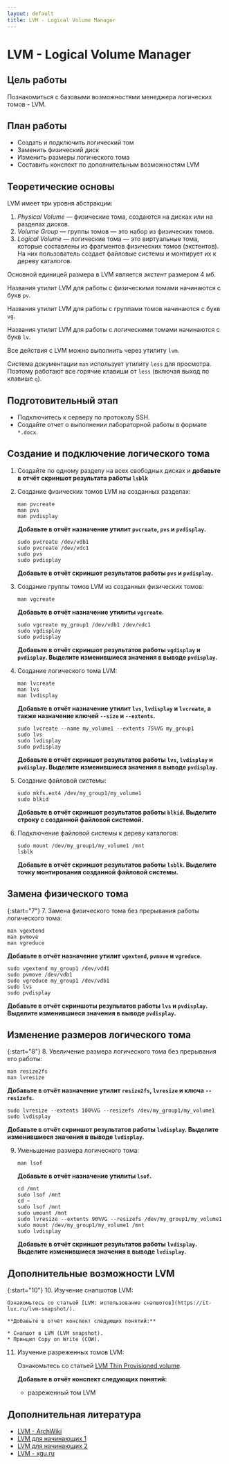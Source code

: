 ```yaml
---
layout: default
title: LVM - Logical Volume Manager
---
```


# LVM - Logical Volume Manager

## Цель работы

Познакомиться с базовыми возможностями менеджера логических томов - LVM.

## План работы

- Создать и подключить логический том
- Заменить физический диск
- Изменить размеры логического тома
- Составить конспект по дополнительным возможностям LVM

## Теоретические основы

LVM имеет три уровня абстракции:
1. *Physical Volume* — физические тома, создаются на дисках или на разделах дисков.
2. *Volume Group* — группы томов — это набор из физических томов.
3. *Logical Volume* — логические тома — это виртуальные тома, которые составлены из фрагментов физических томов (экстентов). На них пользователь создает файловые системы и монтирует их к дереву каталогов.

Основной единицей размера в LVM является *экстент* размером 4 мб.

Названия утилит LVM для работы с физическими томами начинаются с букв `pv`.

Названия утилит LVM для работы с группами томов начинаются с букв `vg`.

Названия утилит LVM для работы с логическими томами начинаются с букв `lv`.

Все действия с LVM можно выполнить через утилиту `lvm`.

Система документации `man` использует утилиту `less` для просмотра. Поэтому работают все горячие клавиши от `less` (включая выход по клавише `q`).

## Подготовительный этап

- Подключитесь к серверу по протоколу SSH.
- Создайте отчет о выполнении лабораторной работы в формате `*.docx`.

## Создание и подключение логического тома

1. Создайте по одному разделу на всех свободных дисках и **добавьте в отчёт скриншот результата работы `lsblk`**

2. Создание физических томов LVM на созданных разделах:
   ```
   man pvcreate
   man pvs
   man pvdisplay
   ```
   **Добавьте в отчёт назначение утилит `pvcreate`, `pvs` и `pvdisplay`.**
   ```
   sudo pvcreate /dev/vdb1
   sudo pvcreate /dev/vdс1
   sudo pvs
   sudo pvdisplay
   ```
   **Добавьте в отчёт скриншот результатов работы `pvs` и `pvdisplay`.**

3. Создание группы томов LVM из созданных физических томов:
   ```
   man vgcreate
   ```
   **Добавьте в отчёт назначение утилиты `vgcreate`.**
   ```
   sudo vgcreate my_group1 /dev/vdb1 /dev/vdc1
   sudo vgdisplay
   sudo pvdisplay
   ```
   **Добавьте в отчёт скриншот результатов работы `vgdisplay` и `pvdisplay`. Выделите изменившиеся значения в выводе `pvdisplay`.**

4. Создание логического тома LVM:
   ```
   man lvcreate
   man lvs
   man lvdisplay
   ```
   **Добавьте в отчёт назначение утилит `lvs`, `lvdisplay` и `lvcreate`, а также назначение ключей `--size` и `--extents`.**
   ```
   sudo lvcreate --name my_volume1 --extents 75%VG my_group1
   sudo lvs
   sudo lvdisplay
   sudo pvdisplay
   ```
   **Добавьте в отчёт скриншот результатов работы `lvs`, `lvdisplay` и `pvdisplay`. Выделите изменившиеся значения в выводе `pvdisplay`.**

5. Создание файловой системы:
   ```
   sudo mkfs.ext4 /dev/my_group1/my_volume1
   sudo blkid
   ```
   **Добавьте в отчёт скриншот результатов работы `blkid`. Выделите строку с созданной файловой системой.**

6. Подключение файловой системы к дереву каталогов:
   ```
   sudo mount /dev/my_group1/my_volume1 /mnt
   lsblk
   ```
   **Добавьте в отчёт скриншот результатов работы `lsblk`. Выделите точку монтирования созданной файловой системы.**

## Замена физического тома

{:start="7"}
7. Замена физического тома без прерывания работы логического тома:
   ```
   man vgextend
   man pvmove
   man vgreduce
   ```
   **Добавьте в отчёт назначение утилит `vgextend`, `pvmove` и `vgreduce`.**
   ```
   sudo vgextend my_group1 /dev/vdd1
   sudo pvmove /dev/vdb1
   sudo vgreduce my_group1 /dev/vdb1
   sudo lvs
   sudo pvdisplay
   ```
   **Добавьте в отчёт скриншоты результатов работы `lvs` и `pvdisplay`. Выделите изменившиеся значения в выводе `pvdisplay`.**

## Изменение размеров логического тома

{:start="8"}
8. Увеличение размера логического тома без прерывания его работы:
   ```
   man resize2fs
   man lvresize
   ```
   **Добавьте в отчёт назначение утилит `resize2fs`, `lvresize` и ключа `--resizefs`.**
   ```
   sudo lvresize --extents 100%VG --resizefs /dev/my_group1/my_volume1
   sudo lvdisplay
   ```
   **Добавьте в отчёт скриншот результатов работы `lvdisplay`. Выделите изменившиеся значения в выводе `lvdisplay`.**

9. Уменьшение размера логического тома:
   ```
   man lsof
   ```
   **Добавьте в отчёт назначение утилиты `lsof`.**
   ```
   cd /mnt
   sudo lsof /mnt
   cd ~
   sudo lsof /mnt
   sudo umount /mnt
   sudo lvresize --extents 90%VG --resizefs /dev/my_group1/my_volume1
   sudo mount /dev/my_group1/my_volume1 /mnt
   sudo lvdisplay
   ```
   **Добавьте в отчёт скриншот результатов работы `lvdisplay`. Выделите изменившиеся значения в выводе `lvdisplay`.**

## Дополнительные возможности LVM

{:start="10"}
10. Изучение снапшотов LVM:

    Ознакомьтесь со статьей [LVM: использование снапшотов](https://it-lux.ru/lvm-snapshot/).

    **Добавьте в отчёт конспект следующих понятий:**

    * Снапшот в LVM (LVM snapshot).
    * Принцип Copy on Write (COW).

11. Изучение разреженных томов LVM:

    Ознакомьтесь со статьей [LVM Thin Provisioned volume](https://habr.com/ru/sandbox/75858/).

    **Добавьте в отчёт конспект следующих понятий:**

    * разреженный том LVM

## Дополнительная литература

* [LVM - ArchWiki](https://wiki.archlinux.org/title/LVM)
* [LVM для начинающих 1](https://interface31.ru/tech_it/2020/07/lvm-dlya-nachinayushhih-chast-1-obshhie-voprosy.html)
* [LVM для начинающих 2](https://interface31.ru/tech_it/2020/08/lvm-dlya-nachinayushhih-chast-2-osnovy-upravleniya-tomami.html)
* [LVM - xgu.ru](http://xgu.ru/wiki/LVM)
